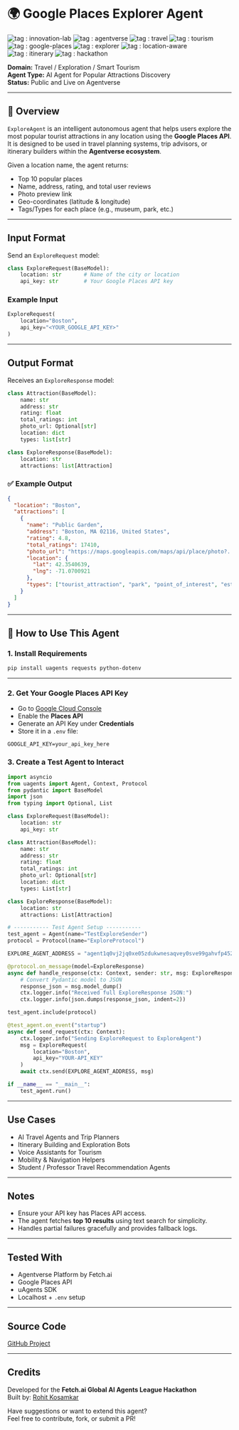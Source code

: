 # 🌍 Google Places Explorer Agent

![tag : innovation-lab](https://img.shields.io/badge/innovation--lab-3D8BD3) ![tag : agentverse](https://img.shields.io/badge/agentverse-purple)
![tag : travel](https://img.shields.io/badge/travel-orange) ![tag : tourism](https://img.shields.io/badge/tourism-blue) ![tag : google-places](https://img.shields.io/badge/google--places-lightgrey) ![tag : explorer](https://img.shields.io/badge/explorer-green) ![tag : location-aware](https://img.shields.io/badge/location--aware-yellow) ![tag : itinerary](https://img.shields.io/badge/itinerary-teal) ![tag : hackathon](https://img.shields.io/badge/hackathon-red)

**Domain:** Travel / Exploration / Smart Tourism  
**Agent Type:** AI Agent for Popular Attractions Discovery  
**Status:** Public and Live on Agentverse

---

## 🧭 Overview

`ExploreAgent` is an intelligent autonomous agent that helps users explore the most popular tourist attractions in any location using the **Google Places API**. It is designed to be used in travel planning systems, trip advisors, or itinerary builders within the **Agentverse ecosystem**.

Given a location name, the agent returns:
- Top 10 popular places
- Name, address, rating, and total user reviews
- Photo preview link
- Geo-coordinates (latitude & longitude)
- Tags/Types for each place (e.g., museum, park, etc.)

---

## Input Format

Send an `ExploreRequest` model:
```python
class ExploreRequest(BaseModel):
    location: str       # Name of the city or location
    api_key: str        # Your Google Places API key
```

### Example Input
```python
ExploreRequest(
    location="Boston",
    api_key="<YOUR_GOOGLE_API_KEY>"
)
```

---

## Output Format

Receives an `ExploreResponse` model:
```python
class Attraction(BaseModel):
    name: str
    address: str
    rating: float
    total_ratings: int
    photo_url: Optional[str]
    location: dict
    types: list[str]

class ExploreResponse(BaseModel):
    location: str
    attractions: list[Attraction]
```

### ✅ Example Output
```json
{
  "location": "Boston",
  "attractions": [
    {
      "name": "Public Garden",
      "address": "Boston, MA 02116, United States",
      "rating": 4.8,
      "total_ratings": 17410,
      "photo_url": "https://maps.googleapis.com/maps/api/place/photo?...",
      "location": {
        "lat": 42.3540639,
        "lng": -71.0700921
      },
      "types": ["tourist_attraction", "park", "point_of_interest", "establishment"]
    }
  ]
}
```

---

## 🚀 How to Use This Agent

### 1. Install Requirements
```bash
pip install uagents requests python-dotenv
```

---

### 2. Get Your Google Places API Key
- Go to [Google Cloud Console](https://console.cloud.google.com/)
- Enable the **Places API**
- Generate an API Key under **Credentials**
- Store it in a `.env` file:
```
GOOGLE_API_KEY=your_api_key_here
```


### 3. Create a Test Agent to Interact

```python
import asyncio
from uagents import Agent, Context, Protocol
from pydantic import BaseModel
import json 
from typing import Optional, List

class ExploreRequest(BaseModel):
    location: str
    api_key: str

class Attraction(BaseModel):
    name: str
    address: str
    rating: float
    total_ratings: int
    photo_url: Optional[str]
    location: dict
    types: List[str]

class ExploreResponse(BaseModel):
    location: str
    attractions: List[Attraction]

# ----------- Test Agent Setup -----------
test_agent = Agent(name="TestExploreSender")
protocol = Protocol(name="ExploreProtocol")

EXPLORE_AGENT_ADDRESS = "agent1q0vj2jq0xe05zdukwnesaqvey0sve99gahvfp452yrlemtng8axzvcf8hq0"

@protocol.on_message(model=ExploreResponse)
async def handle_response(ctx: Context, sender: str, msg: ExploreResponse):
    # Convert Pydantic model to JSON
    response_json = msg.model_dump()  
    ctx.logger.info("Received full ExploreResponse JSON:")
    ctx.logger.info(json.dumps(response_json, indent=2))

test_agent.include(protocol)

@test_agent.on_event("startup")
async def send_request(ctx: Context):
    ctx.logger.info("Sending ExploreRequest to ExploreAgent")
    msg = ExploreRequest(
        location="Boston",
        api_key="YOUR-API_KEY"
    )
    await ctx.send(EXPLORE_AGENT_ADDRESS, msg)

if __name__ == "__main__":
    test_agent.run()
```

---

## Use Cases

- AI Travel Agents and Trip Planners  
- Itinerary Building and Exploration Bots  
- Voice Assistants for Tourism  
- Mobility & Navigation Helpers  
- Student / Professor Travel Recommendation Agents  

---

## Notes

- Ensure your API key has Places API access.  
- The agent fetches **top 10 results** using text search for simplicity.  
- Handles partial failures gracefully and provides fallback logs.  

---

## Tested With

- Agentverse Platform by Fetch.ai  
- Google Places API  
- uAgents SDK  
- Localhost + `.env` setup  

---

## Source Code

[GitHub Project](https://github.com/rohit180497/Agentverse-Hackathon/tree/main/agents/)

---

## Credits

Developed for the **Fetch.ai Global AI Agents League Hackathon**  
Built by: [Rohit Kosamkar](https://github.com/rohit180497)  

Have suggestions or want to extend this agent?  
Feel free to contribute, fork, or submit a PR!